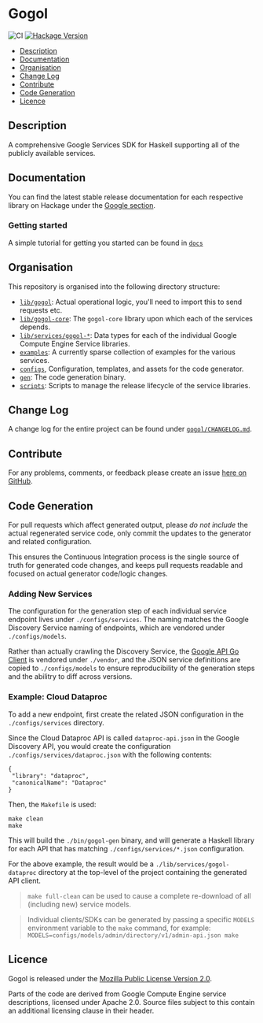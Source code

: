 # Gogol

![CI](https://github.com/brendanhay/gogol/actions/workflows/haskell.yml/badge.svg)
[![Hackage Version](https://img.shields.io/hackage/v/gogol.svg)](http://hackage.haskell.org/package/gogol)

* [Description](#description)
* [Documentation](#documentation)
* [Organisation](#organisation)
* [Change Log](#change-log)
* [Contribute](#contribute)
* [Code Generation](#code-generation)
* [Licence](#licence)

## Description

A comprehensive Google Services SDK for Haskell supporting all of the publicly available services.

## Documentation

You can find the latest stable release documentation for each respective library
on Hackage under the [Google section](http://hackage.haskell.org/packages/#cat:Google).

### Getting started

A simple tutorial for getting you started can be found in [`docs`](docs/tutorial.lhs)

## Organisation

This repository is organised into the following directory structure:

* [`lib/gogol`](lib/gogol): Actual operational logic, you'll need to import this to send requests etc.
* [`lib/gogol-core`](lib/gogol-core): The `gogol-core` library upon which each of the services depends.
* [`lib/services/gogol-*`](lib/services): Data types for each of the individual Google Compute Engine Service libraries.
* [`examples`](examples): A currently sparse collection of examples for the various services.
* [`configs`](configs), Configuration, templates, and assets for the code generator.
* [`gen`](gen): The code generation binary.
* [`scripts`](scripts): Scripts to manage the release lifecycle of the service libraries.

## Change Log

A change log for the entire project can be found under [`gogol/CHANGELOG.md`](gogol/CHANGELOG.md).

## Contribute

For any problems, comments, or feedback please create an issue [here on GitHub](https://github.com/brendanhay/gogol/issues).

## Code Generation

For pull requests which affect generated output, please _do not include_ the actual regenerated service code, only commit the updates to the generator and related configuration.

This ensures the Continuous Integration process is the single source of truth for generated code changes, and keeps pull requests readable and focused on actual generator code/logic changes.

### Adding New Services

The configuration for the generation step of each individual service endpoint lives under `./configs/services`. The naming matches the Google Discovery Service naming of endpoints, which are vendored under `./configs/models`.

Rather than actually crawling the Discovery Service, the [Google API Go Client](https://www.github.com/google/google-api-go-client) is vendored under `./vendor`, and the JSON service definitions are copied to `./configs/models` to ensure reproducibility of the generation steps and the abilitry to diff across versions.

### Example: Cloud Dataproc

To add a new endpoint, first create the related JSON configuration in the `./configs/services` directory.

Since the Cloud Dataproc API is called `dataproc-api.json` in the Google Discovery API,
you would create the configuration `./configs/services/dataproc.json` with the following contents:

```
{
 "library": "dataproc",
 "canonicalName": "Dataproc"
}
```

Then, the `Makefile` is used:

```
make clean
make
```

This will build the `./bin/gogol-gen` binary, and will generate a Haskell library for each API that has matching `./configs/services/*.json` configuration.

For the above example, the result would be a `./lib/services/gogol-dataproc` directory at the top-level of the project containing the generated API client.

> `make full-clean` can be used to cause a complete re-download of all (including new) service models.

> Individual clients/SDKs can be generated by passing a specific `MODELS` environment variable to the `make` command, for example: `MODELS=configs/models/admin/directory/v1/admin-api.json make`

## Licence

Gogol is released under the [Mozilla Public License Version 2.0](http://www.mozilla.org/MPL/).

Parts of the code are derived from Google Compute Engine service descriptions, licensed under Apache 2.0.
Source files subject to this contain an additional licensing clause in their header.
